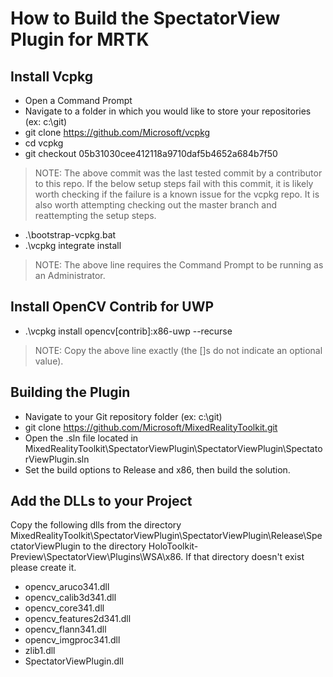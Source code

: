 # How to Build the SpectatorView Plugin for MRTK

## Install Vcpkg

- Open a Command Prompt
- Navigate to a folder in which you would like to store your repositories (ex: c:\git)
- git clone <https://github.com/Microsoft/vcpkg>
- cd vcpkg
- git checkout 05b31030cee412118a9710daf5b4652a684b7f50
>NOTE: The above commit was the last tested commit by a contributor to this repo. If the below setup steps fail with this commit, it is likely worth checking if the failure is a known issue for the vcpkg repo. It is also worth attempting checking out the master branch and reattempting the setup steps.
- .\bootstrap-vcpkg.bat
- .\vcpkg integrate install

>NOTE: The above line requires the Command Prompt to be running as an Administrator.

## Install OpenCV Contrib for UWP

- .\vcpkg install opencv[contrib]:x86-uwp --recurse

>NOTE: Copy the above line exactly (the []s do not indicate an optional value).

## Building the Plugin

- Navigate to your Git repository folder (ex: c:\git)
- git clone <https://github.com/Microsoft/MixedRealityToolkit.git>
- Open the .sln file located in MixedRealityToolkit\SpectatorViewPlugin\SpectatorViewPlugin\SpectatorViewPlugin.sln
- Set the build options to Release and x86, then build the solution.

## Add the DLLs to your Project

Copy the following dlls from the directory MixedRealityToolkit\SpectatorViewPlugin\SpectatorViewPlugin\Release\SpectatorViewPlugin to the directory HoloToolkit-Preview\SpectatorView\Plugins\WSA\x86. If that directory doesn't exist please create it.

- opencv_aruco341.dll
- opencv_calib3d341.dll
- opencv_core341.dll
- opencv_features2d341.dll
- opencv_flann341.dll
- opencv_imgproc341.dll
- zlib1.dll
- SpectatorViewPlugin.dll
